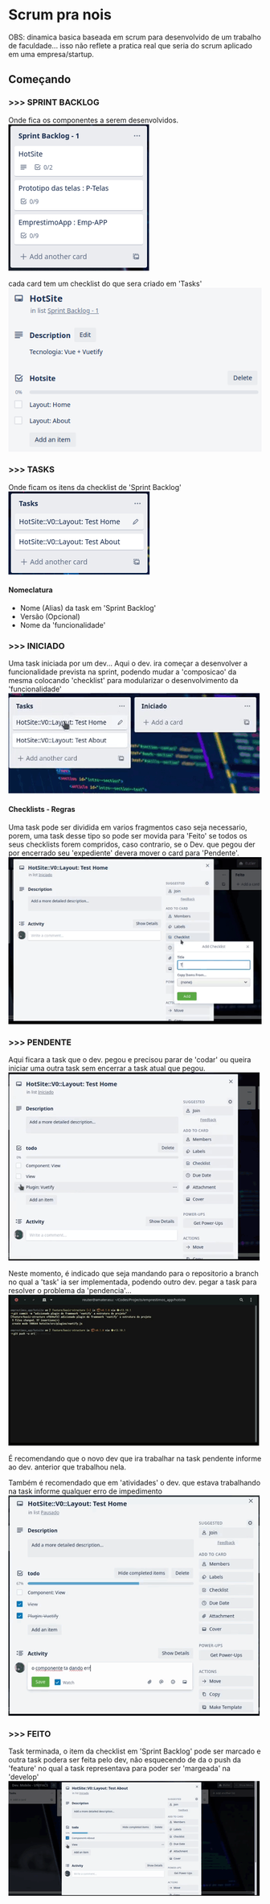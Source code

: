 # Scrum pra nois

OBS: dinamica basica baseada em scrum para desenvolvido de um trabalho de faculdade... isso não reflete a pratica real que seria do scrum aplicado em uma empresa/startup.

## Começando

### >>> SPRINT BACKLOG

Onde fica os componentes a serem desenvolvidos.  
![sprint_backlog](./img/a_sprint_01.png)

cada card tem um checklist do que sera criado em 'Tasks'  
![check_list](./img/a_sprint_02.png)

### >>> TASKS

Onde ficam os itens da checklist de 'Sprint Backlog'  
![tasks](./img/b_task_01.png)

#### Nomeclatura

+ Nome (Alias) da task em 'Sprint Backlog'
+ Versão (Opcional)
+ Nome da 'funcionalidade'
<!-- + Nome do Dev. que pegou a 'task' -->

### >>> INICIADO

Uma task iniciada por um dev... Aqui o dev. ira começar a desenvolver a funcionalidade prevista na sprint, podendo mudar a 'composicao' da mesma colocando 'checklist' para modularizar o desenvolvimento da 'funcionalidade'  
![iniciado_01](./img/c_iniciado_01.gif)

#### Checklists - Regras

Uma task pode ser dividida em varios fragmentos caso seja necessario, porem, uma task desse tipo so pode ser movida para 'Feito' se todos os seus checklists forem compridos, caso contrario, se o Dev. que pegou der por encerrado seu 'expediente' devera mover o card para 'Pendente'.  
![iniciado_02](./img/c_iniciado_02.gif)

### >>> PENDENTE

Aqui ficara a task que o dev. pegou e precisou parar de 'codar' ou queira iniciar uma outra task sem encerrar a task atual que pegou.  
![pendente_01](./img/d_pendente_01.gif)

Neste momento, é indicado que seja mandando para o repositorio a branch no qual a 'task' ia ser implementada, podendo outro dev. pegar a task para resolver o problema da 'pendencia'...  
![pendente_02](./img/d_pendente_02.gif)

É recomendando que o novo dev que ira trabalhar na task pendente informe ao dev. anterior que trabalhou nela.

Também é recomendado que em 'atividades' o dev. que estava trabalhando na task informe qualquer erro de impedimento  
![pendente_03](./img/d_pendente_03.gif)

### >>> FEITO

Task terminada, o item da checklist em 'Sprint Backlog' pode ser marcado e outra task podera ser feita pelo dev, não esquecendo de da o push da 'feature' no qual a task representava para poder ser 'margeada' na 'develop'  
![finalizado_01](./img/e_finalizado_01.gif)
